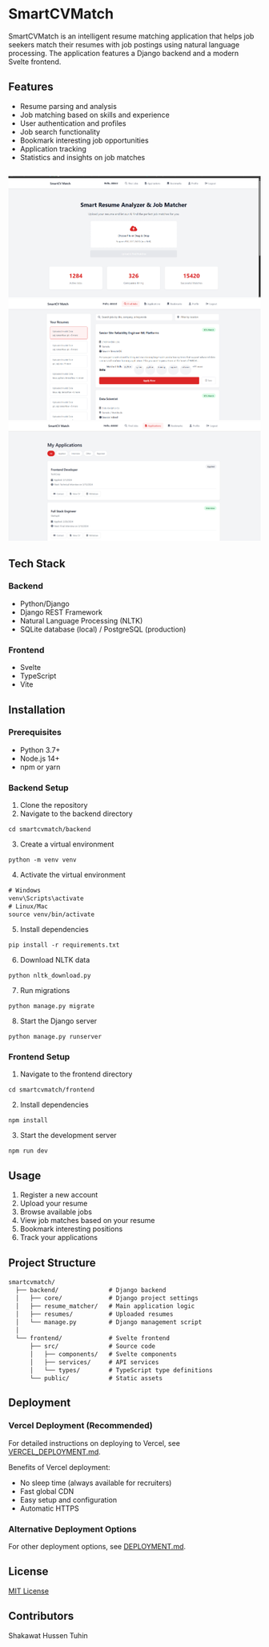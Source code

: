 # SmartCVMatch

SmartCVMatch is an intelligent resume matching application that helps job seekers match their resumes with job postings using natural language processing. The application features a Django backend and a modern Svelte frontend.

## Features

- Resume parsing and analysis
- Job matching based on skills and experience
- User authentication and profiles
- Job search functionality
- Bookmark interesting job opportunities
- Application tracking
- Statistics and insights on job matches

##
![screenshot 1](assets/1.png)
![screenshot 2](assets/2.png)
![screenshot 3](assets/3.png)


## Tech Stack

### Backend
- Python/Django
- Django REST Framework
- Natural Language Processing (NLTK)
- SQLite database (local) / PostgreSQL (production)

### Frontend
- Svelte
- TypeScript
- Vite

## Installation

### Prerequisites
- Python 3.7+
- Node.js 14+
- npm or yarn

### Backend Setup
1. Clone the repository
2. Navigate to the backend directory
```
cd smartcvmatch/backend
```
3. Create a virtual environment
```
python -m venv venv
```
4. Activate the virtual environment
```
# Windows
venv\Scripts\activate
# Linux/Mac
source venv/bin/activate
```
5. Install dependencies
```
pip install -r requirements.txt
```
6. Download NLTK data
```
python nltk_download.py
```
7. Run migrations
```
python manage.py migrate
```
8. Start the Django server
```
python manage.py runserver
```

### Frontend Setup
1. Navigate to the frontend directory
```
cd smartcvmatch/frontend
```
2. Install dependencies
```
npm install
```
3. Start the development server
```
npm run dev
```

## Usage

1. Register a new account
2. Upload your resume
3. Browse available jobs
4. View job matches based on your resume
5. Bookmark interesting positions
6. Track your applications

## Project Structure

```
smartcvmatch/
  ├── backend/              # Django backend
  │   ├── core/             # Django project settings
  │   ├── resume_matcher/   # Main application logic
  │   ├── resumes/          # Uploaded resumes
  │   └── manage.py         # Django management script
  │
  └── frontend/             # Svelte frontend
      ├── src/              # Source code
      │   ├── components/   # Svelte components
      │   ├── services/     # API services
      │   └── types/        # TypeScript type definitions
      └── public/           # Static assets
```

## Deployment

### Vercel Deployment (Recommended)
For detailed instructions on deploying to Vercel, see [VERCEL_DEPLOYMENT.md](VERCEL_DEPLOYMENT.md).

Benefits of Vercel deployment:
- No sleep time (always available for recruiters)
- Fast global CDN
- Easy setup and configuration
- Automatic HTTPS

### Alternative Deployment Options
For other deployment options, see [DEPLOYMENT.md](DEPLOYMENT.md).

## License

[MIT License](LICENSE)

## Contributors

Shakawat Hussen Tuhin